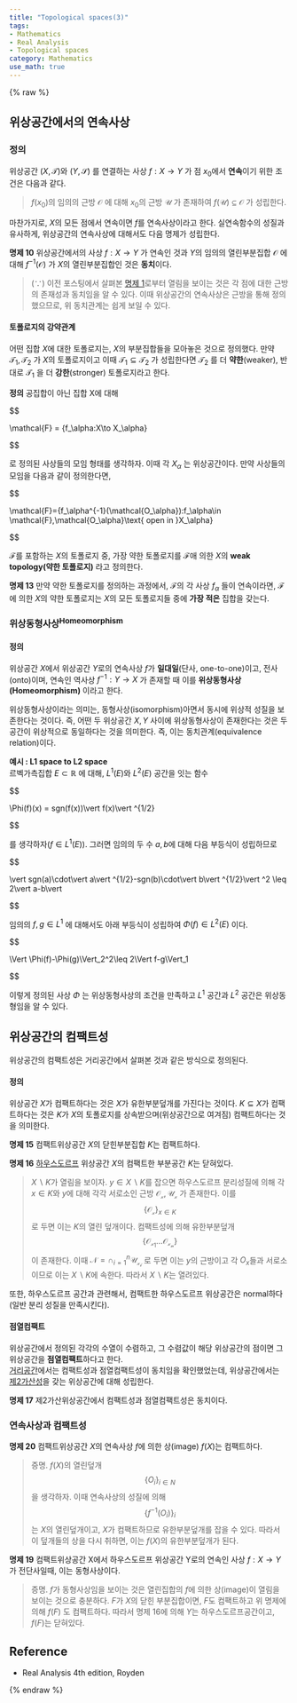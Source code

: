 ```yaml
---
title: "Topological spaces(3)"
tags:
- Mathematics
- Real Analysis
- Topological spaces
category: Mathematics
use_math: true
---
```

{% raw %}

## 위상공간에서의 연속사상
### 정의
위상공간 $(X,\mathcal{T})$와 $(Y,\mathcal{S})$ 를 연결하는 사상 $f:X\to Y$ 가 점 $x_0$에서 **연속**이기 위한 조건은 다음과 같다.   
> $f(x_0)$의 임의의 근방 $\mathcal{O}$ 에 대해 $x_0$의 근방 $\mathcal{U}$ 가 존재하여 $f(\mathcal{U)}\subseteq\mathcal{O}$ 가 성립한다.   

마찬가지로, $X$의 모든 점에서 연속이면 $f$를 연속사상이라고 한다. 실연속함수의 성질과 유사하게, 위상공간의 연속사상에 대해서도 다음 명제가 성립한다.    

**명제 10** 위상공간에서의 사상 $f:X\to Y$ 가 연속인 것과 $Y$의 임의의 열린부분집합 $\mathcal{O}$ 에 대해 $f^{-1}(\mathcal{O})$ 가 $X$의 열린부분집합인 것은 **동치**이다.   
> $(\because)$ 이전 포스팅에서 살펴본 [명제 1](https://ddangchani.github.io/mathematics/realanalysis_Topological_spaces(1))로부터 열림을 보이는 것은 각 점에 대한 근방의 존재성과 동치임을 알 수 있다. 이때 위상공간의 연속사상은 근방을 통해 정의했으므로, 위 동치관계는 쉽게 보일 수 있다.   

#### 토폴로지의 강약관계
어떤 집합 $X$에 대한 토폴로지는, $X$의 부분집합들을 모아놓은 것으로 정의했다. 만약 $\mathcal{T_1},\mathcal{T_2}$ 가 $X$의 토폴로지이고 이때 $\mathcal{T_1}\subseteq\mathcal{T_2}$ 가 성립한다면 $\mathcal{T_2}$ 를 더 **약한**(weaker), 반대로 $\mathcal{T_1}$ 을 더 **강한**(stronger) 토폴로지라고 한다. 

**정의** 공집합이 아닌 집합 X에 대해    

$$

\mathcal{F} = \{f_\alpha:X\to X_\alpha\}

$$   

로 정의된 사상들의 모임 형태를 생각하자. 이때 각 $X_\alpha$ 는 위상공간이다. 만약 사상들의 모임을 다음과 같이 정의한다면,   

$$

\mathcal{F}=\{f_\alpha^{-1}(\mathcal{O_\alpha}):f_\alpha\in \mathcal{F},\mathcal{O_\alpha}\text{  open  in   }X_\alpha\}

$$   

$\mathcal{F}$를 포함하는 $X$의 토폴로지 중, 가장 약한 토폴로지를 $\mathcal{F}$애 의한 $X$의 **weak topology(약한 토폴로지)** 라고 정의한다.   

**명제 13** 만약 약한 토폴로지를 정의하는 과정에서, $\mathcal{F}$의 각 사상 $f_\alpha$ 들이 연속이라면, $\mathcal{F}$에 의한 $X$의 약한 토폴로지는 $X$의 모든 토폴로지들 중에 **가장 적은** 집합을 갖는다.    

### 위상동형사상<sup>Homeomorphism</sup>
#### 정의
위상공간 $X$에서 위상공간 $Y$로의 연속사상 $f$가 **일대일**(단사, one-to-one)이고, 전사(onto)이며, 연속인 역사상 $f^{-1}:Y\to X$ 가 존재할 때 이를 **위상동형사상(Homeomorphism)** 이라고 한다.   

위상동형사상이라는 의미는, 동형사상(isomorphism)아면서 동시에 위상적 성질을 보존한다는 것이다. 즉, 어떤 두 위상공간 $X,Y$ 사이에 위상동형사상이 존재한다는 것은 두 공간이 위상적으로 동일하다는 것을 의미한다. 즉, 이는 동치관계(equivalence relation)이다.   

**예시 : L1 space to L2 space**    
르벡가측집합 $E\subset \mathbb{R}$ 에 대해, $L^1(E)$와 $L^2(E)$ 공간을 잇는 함수   

$$

\Phi(f)(x) = sgn(f(x))\vert f(x)\vert ^{1/2}

$$    

를 생각하자($f\in L^1(E)$). 그러면 임의의 두 수 $a,b$에 대해 다음 부등식이 성립하므로   

$$

\vert sgn(a)\cdot\vert a\vert ^{1/2}-sgn(b)\cdot\vert b\vert ^{1/2}\vert ^2 \leq 2\vert a-b\vert 

$$

임의의 $f,g\in L^1$ 에 대해서도 아래 부등식이 성립하여 $\Phi(f)\in L^2(E)$ 이다.   

$$

\Vert \Phi(f)-\Phi(g)\Vert_2^2\leq 2\Vert f-g\Vert_1

$$    

이렇게 정의된 사상 $\Phi$ 는 위상동형사상의 조건을 만족하고 $L^1$ 공간과 $L^2$ 공간은 위상동형임을 알 수 있다.   

## 위상공간의 컴팩트성
위상공간의 컴팩트성은 거리공간에서 살펴본 것과 같은 방식으로 정의된다.   
#### 정의
위상공간 $X$가 컴팩트하다는 것은 $X$가 유한부분덮개를 가진다는 것이다. $K\subseteq X$가 컴팩트하다는 것은 $K$가 $X$의 토폴로지를 상속받으며(위상공간으로 여겨짐) 컴팩트하다는 것을 의미한다.

**명제 15** 컴팩트위상공간 $X$의 닫힌부분집합 $K$는 컴팩트하다.   

**명제 16** [하우스도르프](https://ddangchani.github.io/mathematics/realanalysis_Topological_spaces(2)) 위상공간 $X$의 컴팩트한 부분공간 $K$는 닫혀있다.
> $X\backslash K$가 열림을 보이자. $y\in X\backslash K$를 잡으면 하우스도르프 분리성질에 의해 각 $x\in K$와 $y$에 대해 각각 서로소인 근방 $\mathcal{O_x,U_x}$ 가 존재한다. 이를 $$\{\mathcal{O_x}\}_{x\in K}$$ 로 두면 이는 $K$의 열린 덮개이다. 컴팩트성에 의해 유한부분덮개 $$\{\mathcal{O_{x_1}\ldots O_{x_n}}\}$$ 이 존재한다. 이때 $\mathcal{N}=\cap_{i=1}^n\mathcal{U_{x_i}}$ 로 두면 이는 $y$의 근방이고 각 $O_x$들과 서로소이므로 이는 $X\backslash K$에 속한다. 따라서 $X\backslash K$는 열려있다.   

또한, 하우스도르프 공간과 관련해서, 컴팩트한 하우스도르프 위상공간은 normal하다(일반 분리 성질을 만족시킨다).   

#### 점열컴팩트
위상공간에서 정의된 각각의 수열이 수렴하고, 그 수렴값이 해당 위상공간의 점이면 그 위상공간을 **점열컴팩트**하다고 한다.   
[거리공간](https://ddangchani.github.io/mathematics/realanalysis_metricspaces)에서는 컴팩트성과 점열컴팩트성이 동치임을 확인했었는데, 위상공간에서는 [제2가산성](https://ddangchani.github.io/mathematics/realanalysis_Topological_spaces(2))을 갖는 위상공간에 대해 성립한다.     

**명제 17** 제2가산위상공간에서 컴팩트성과 점열컴팩트성은 동치이다.   

### 연속사상과 컴팩트성
**명제 20** 컴팩트위상공간 $X$의 연속사상 $f$에 의한 상(image) $f(X)$는 컴팩트하다.   
> 증명. $f(X)$의 열린덮개 $$\{O_i\}_{i\in N}$$ 을 생각하자. 이때 연속사상의 성질에 의해 $$\{f^{-1}(O_i)\}_i$$는 $X$의 열린덮개이고, $X$가 컴팩트하므로 유한부분덮개를 잡을 수 있다. 따라서 이 덮개들의 상을 다시 취하면, 이는 $f(X)$의 유한부분덮개가 된다.   


**명제 19** 컴팩트위상공간 X에서 하우스도르프 위상공간 Y로의 연속인 사상 $f:X\to Y$ 가 전단사일때, 이는 동형사상이다.    
> 증명. $f$가 동형사상임을 보이는 것은 열린집합의 $f$에 의한 상(image)이 열림을 보이는 것으로 충분하다. $F$가 $X$의 닫힌 부분집합이면, $F$도 컴팩트하고 위 명제에 의해 $f(F)$ 도 컴팩트하다. 따라서 명제 16에 의해 $Y$는 하우스도르프공간이고, $f(F)$는 닫혀있다.



## Reference
 - Real Analysis 4th edition, Royden

{% endraw %}